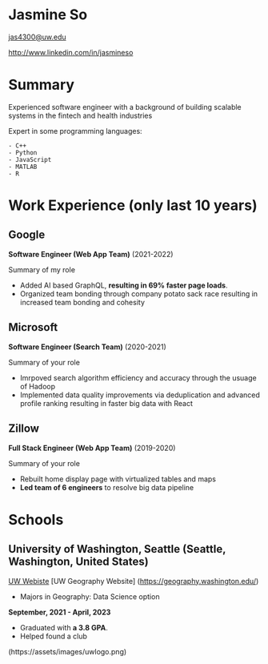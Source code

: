 # Jasmine So

jas4300@uw.edu 

http://www.linkedin.com/in/jasmineso

# Summary

Experienced software engineer with a background of building scalable systems in the fintech and health industries 

Expert in some programming languages:
```
- C++
- Python 
- JavaScript
- MATLAB
- R 
```

# Work Experience (only last 10 years)

## Google

**Software Engineer (Web App Team)** (2021-2022)

Summary of my role

- Added AI based GraphQL, **resulting in 69% faster page loads**.
- Organized team bonding through company potato sack race resulting in increased team bonding and cohesity 

## Microsoft 

**Software Engineer (Search Team)** (2020-2021)

Summary of your role

- Imrpoved search algorithm efficiency and accuracy through the usuage of Hadoop
- Implemented data quality improvements via deduplication and advanced profile ranking resulting in faster big data with React 

## Zillow 

**Full Stack Engineer (Web App Team)** (2019-2020)

Summary of your role

- Rebuilt home display page with virtualized tables and maps
- **Led team of 6 engineers** to resolve big data pipeline

# Schools 

## University of Washington, Seattle (Seattle, Washington, United States)
[UW Webiste](https://www.washington.edu/)
[UW Geography Website] (https://geography.washington.edu/)

* Majors in Geography: Data Science option

**September, 2021 - April, 2023**

- Graduated with **a 3.8 GPA**.
- Helped found a club

(https://assets/images/uwlogo.png)
